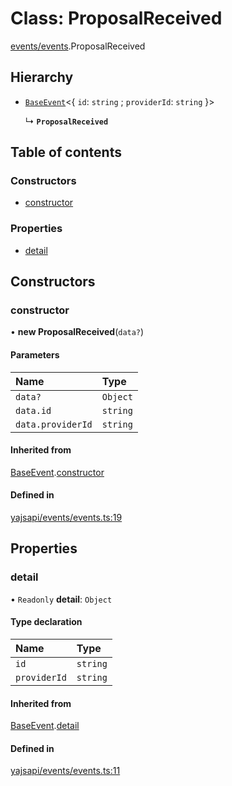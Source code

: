 # Class: ProposalReceived

[events/events](../modules/events_events.md).ProposalReceived

## Hierarchy

- [`BaseEvent`](events_events.BaseEvent.md)<{ `id`: `string` ; `providerId`: `string`  }\>

  ↳ **`ProposalReceived`**

## Table of contents

### Constructors

- [constructor](events_events.ProposalReceived.md#constructor)

### Properties

- [detail](events_events.ProposalReceived.md#detail)

## Constructors

### constructor

• **new ProposalReceived**(`data?`)

#### Parameters

| Name | Type |
| :------ | :------ |
| `data?` | `Object` |
| `data.id` | `string` |
| `data.providerId` | `string` |

#### Inherited from

[BaseEvent](events_events.BaseEvent.md).[constructor](events_events.BaseEvent.md#constructor)

#### Defined in

[yajsapi/events/events.ts:19](https://github.com/golemfactory/yajsapi/blob/5793bb7/yajsapi/events/events.ts#L19)

## Properties

### detail

• `Readonly` **detail**: `Object`

#### Type declaration

| Name | Type |
| :------ | :------ |
| `id` | `string` |
| `providerId` | `string` |

#### Inherited from

[BaseEvent](events_events.BaseEvent.md).[detail](events_events.BaseEvent.md#detail)

#### Defined in

[yajsapi/events/events.ts:11](https://github.com/golemfactory/yajsapi/blob/5793bb7/yajsapi/events/events.ts#L11)
